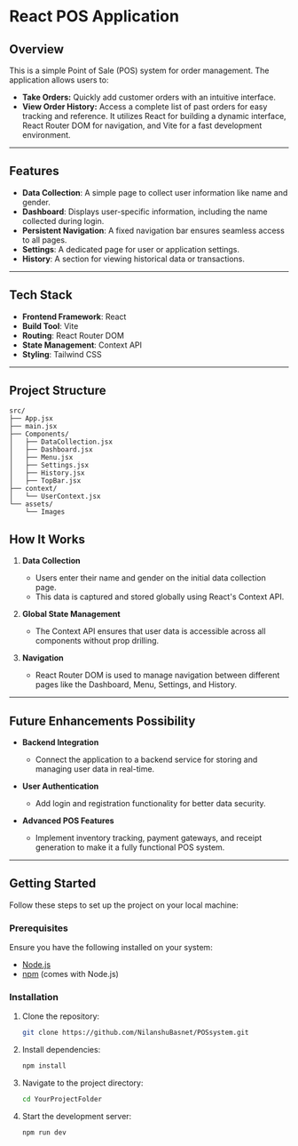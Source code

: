 # React POS Application

## Overview

This is a simple Point of Sale (POS) system for order management. The application allows users to:  
- **Take Orders:** Quickly add customer orders with an intuitive interface.  
- **View Order History:** Access a complete list of past orders for easy tracking and reference.
It utilizes React for building a dynamic interface, React Router DOM for navigation, and Vite for a fast development environment.

---

## Features

- **Data Collection**: A simple page to collect user information like name and gender.
- **Dashboard**: Displays user-specific information, including the name collected during login.
- **Persistent Navigation**: A fixed navigation bar ensures seamless access to all pages.
- **Settings**: A dedicated page for user or application settings.
- **History**: A section for viewing historical data or transactions.

---

## Tech Stack

- **Frontend Framework**: React
- **Build Tool**: Vite
- **Routing**: React Router DOM
- **State Management**: Context API
- **Styling**: Tailwind CSS

---

## Project Structure

```plaintext
src/
├── App.jsx
├── main.jsx
├── Components/
│   ├── DataCollection.jsx
│   ├── Dashboard.jsx
│   ├── Menu.jsx
│   ├── Settings.jsx
│   ├── History.jsx
│   ├── TopBar.jsx
├── context/
│   └── UserContext.jsx
└── assets/
    └── Images
```
## How It Works

1. **Data Collection**  
   - Users enter their name and gender on the initial data collection page.  
   - This data is captured and stored globally using React's Context API.

2. **Global State Management**  
   - The Context API ensures that user data is accessible across all components without prop drilling.  

3. **Navigation**  
   - React Router DOM is used to manage navigation between different pages like the Dashboard, Menu, Settings, and History.      

---

## Future Enhancements Possibility

- **Backend Integration**  
  - Connect the application to a backend service for storing and managing user data in real-time.

- **User Authentication**  
  - Add login and registration functionality for better data security.

- **Advanced POS Features**  
  - Implement inventory tracking, payment gateways, and receipt generation to make it a fully functional POS system.

---

## Getting Started

Follow these steps to set up the project on your local machine:

### Prerequisites
Ensure you have the following installed on your system:
- [Node.js](https://nodejs.org/)
- [npm](https://www.npmjs.com/) (comes with Node.js)

### Installation
1. Clone the repository:
   ```bash
   git clone https://github.com/NilanshuBasnet/POSsystem.git
   ```
2. Install dependencies:
   ```bash
   npm install
   ```
3. Navigate to the project directory:
   ```bash
   cd YourProjectFolder
   ```
4. Start the development server:
    ```bash
   npm run dev
   ```
